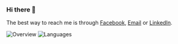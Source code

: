 ### Hi there 👋

<!-- <a href="#">
  <img align="right" src="https://github-readme-stats.vercel.app/api?username=vndee&show_icons=true&theme=default">
</a>
 -->
The best way to reach me is through [Facebook](https://www.facebook.com/trandongtruclam), [Email](mailto:trandongtruclam@gmail.com) or [LinkedIn](https://www.linkedin.com/in/truclamtrandong).

![Overview](https://github-readme-stats.vercel.app/api?username=trandongtruclam&show_icons=true#gh-dark-mode-only)
![Languages](https://github-readme-stats.vercel.app/api/top-langs/?username=trandongtruclam&layout=compact#gh-dark-mode-only)

